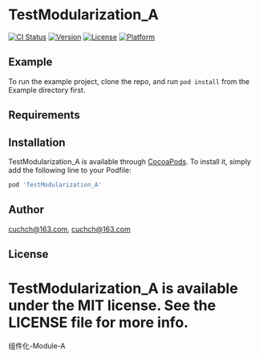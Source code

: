 # TestModularization_A

[![CI Status](https://img.shields.io/travis/cuchch@163.com/TestModularization_A.svg?style=flat)](https://travis-ci.org/cuchch@163.com/TestModularization_A)
[![Version](https://img.shields.io/cocoapods/v/TestModularization_A.svg?style=flat)](https://cocoapods.org/pods/TestModularization_A)
[![License](https://img.shields.io/cocoapods/l/TestModularization_A.svg?style=flat)](https://cocoapods.org/pods/TestModularization_A)
[![Platform](https://img.shields.io/cocoapods/p/TestModularization_A.svg?style=flat)](https://cocoapods.org/pods/TestModularization_A)

## Example

To run the example project, clone the repo, and run `pod install` from the Example directory first.

## Requirements

## Installation

TestModularization_A is available through [CocoaPods](https://cocoapods.org). To install
it, simply add the following line to your Podfile:

```ruby
pod 'TestModularization_A'
```

## Author

cuchch@163.com, cuchch@163.com

## License

TestModularization_A is available under the MIT license. See the LICENSE file for more info.
=======
组件化-Module-A

